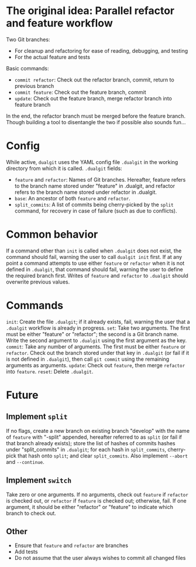 # The original idea: Parallel refactor and feature workflow
Two Git branches: 
- For cleanup and refactoring for ease of reading, debugging, and testing
- For the actual feature and tests

Basic commands:
- `commit refactor`: Check out the refactor branch, commit, return to previous branch
- `commit feature`: Check out the feature branch, commit
- `update`: Check out the feature branch, merge refactor branch into feature branch

In the end, the refactor branch must be merged before the feature branch.
Though building a tool to disentangle the two if possible also sounds fun...
# Config
While active, `dualgit` uses the YAML config file `.dualgit` in the working directory from which it is called.
`.dualgit` fields:
- `feature` and `refactor`: Names of Git branches. Hereafter, feature refers to the branch name stored under "feature" in .dualgit, and refactor refers to the branch name stored under refactor in .dualgit.
- `base`: An ancestor of both `feature` and `refactor`.
- `split_commits`: A list of commits being cherry-picked by the `split` command, for recovery in case of failure (such as due to conflicts).
# Common behavior
If a command other than `init` is called when `.dualgit` does not exist, the command should fail, warning the user to call `dualgit init` first.
If at any point a command attempts to use either `feature` or `refactor` when it is not defined in `.dualgit`, that command should fail, warning the user to define the required branch first.
Writes of `feature` and `refactor` to `.dualgit` should overwrite previous values.
# Commands
`init`: Create the file `.dualgit`; if it already exists, fail, warning the user that a `.dualgit` workflow is already in progress.
`set`: Take two arguments. The first must be either "feature" or "refactor"; the second is a Git branch name. Write the second argument to `.dualgit` using the first argument as the key.
`commit`: Take any number of arguments. The first must be either `feature` or `refactor`. Check out the branch stored under that key in `.dualgit` (or fail if it is not defined in `.dualgit`), then call `git commit` using the remaining arguments as arguments.
`update`: Check out `feature`, then merge `refactor` into `feature`.
`reset`: Delete `.dualgit`.
# Future
## Implement `split`
If no flags, create a new branch on existing branch "develop" with the name of `feature` with "-split" appended, hereafter referred to as `split` (or fail if that branch already exists); store the list of hashes of commits  hashes under "split_commits" in `.dualgit`; for each hash in `split_commits`, cherry-pick that hash onto `split`; and clear `split_commits`.
Also implement `--abort` and `--continue`.
## Implement `switch`
Take zero or one arguments. If no arguments, check out `feature` if `refactor` is checked out, or `refactor` if `feature` is checked out; otherwise, fail. If one argument, it should be either "refactor" or "feature" to indicate which branch to check out.
## Other
- Ensure that `feature` and `refactor` are branches
- Add tests
- Do not assume that the user always wishes to commit all changed files
